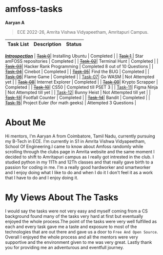 # amfoss-tasks


**Aaryan A**
>ECE 2022-26,
>Amrita Vishwa Vidyapeetham,
>Amritapuri Campus.


| Task List | Description | Status |
|---|---|---|
[***Introspection***](https://github.com/Aaryanajith/amfoss-tasks/tree/main/Introspection)
| [~~Task 0~~](https://github.com/Aaryanajith/amfoss-tasks/tree/main/task-01)| Installing Ubuntu | Completed |
| [~~Task 1~~ ](https://github.com/Aaryanajith/amfoss-tasks/tree/main/task-01)| Star amFOSS repositories | Completed |
| [~~Task-02~~](https://github.com/Aaryanajith/amfoss-tasks/tree/main/task-02)| Terminal Hunt | Completed |
| [~~Task-03~~](https://github.com/Aaryanajith/amfoss-tasks/tree/main/task-03)| Hacker Rank Programming | Completed 8 out of 10 Questions |
| [~~Task-04~~](https://github.com/Aaryanajith/amfoss-tasks/tree/main/task-04)| Cinebot | Completed |
| [~~Task-05~~](https://github.com/Aaryanajith/amfoss-tasks/tree/main/task-05)| Find the BUG | Completed |
| [~~Task-06~~](https://github.com/Aaryanajith/amfoss-tasks/tree/main/task-06)| Flame Game | Completed |
| [Task-07]()| Go WASM | Not Attempted yet |
| [~~Task-08~~](https://github.com/Aaryanajith/amfoss-tasks/tree/main/task-08)| Internet Explorer | Completed |
| [~~Task-09~~](https://github.com/Aaryanajith/amfoss-tasks/tree/main/task-09)| Krypto Scrapper | Completed |
| [~~Task-10~~](https://github.com/Aaryanajith/amfoss-tasks/tree/main/task-10)| CS50 |  Completed till PSET 3 |
| [Task-11]()| Figma Ninja | Not Attempted till yet |
| [Task-12]()| Bunny Heist | Not Attempted till yet |
| [~~Task-13~~](https://github.com/Aaryanajith/amfoss-tasks/tree/main/task-13)| Footfall Counter | Completed |
| [~~Task-14~~](https://github.com/Aaryanajith/amfoss-tasks/tree/main/task-14)| Bandit | Completed |
| [~~Task-15~~](https://github.com/Aaryanajith/amfoss-tasks/tree/main/task-15)| Project Euler (for math geeks) | Attempted 3 Questions |


# About Me

Hi mentors, I'm Aaryan A from Coimbatore, Tamil Nadu, currently pursuing my B-Tech in ECE. I'm currently in S1 in Amrita Vishwa Vidyapeetham, School Of Engineering.I came to know about Amfoss randomly while scrolling through the clubs page in Amrita website and the same moment I decided to shift to Amritapuri campus as I really got intrested in the club. I studied python in my 11Th and 12Th classes and that really gave birth to a passion for coding in me. I'm a really good hardworker and smartworker and I enjoy doing what I like to do and when I do it I don't feel it as a work that I have to do and I enjoy doing it.

# My Views About The Tasks

I would say the tasks were not very easy and myself coming from a CS background found many of the tasks very hard at first but eventually enjoyed the whole process.The point of the tasks were very well fulfilled as each and every task gave me a taste and exposure to most of the technologies that are out there and gave us a door to `Free And Open Source`. Overall I enjoyed the whole process and all the mentors were very supportive and the environment given to me was very great. Lastly thank you for providing me an adventurous and eventfull journey.
